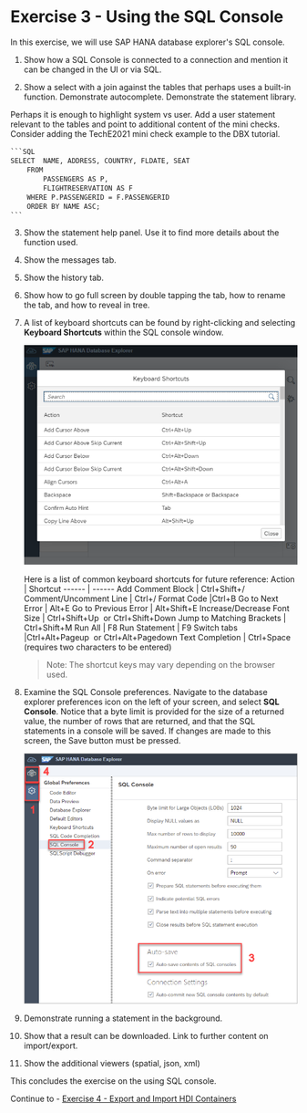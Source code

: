 # Exercise 3 - Using the SQL Console
In this exercise, we will use SAP HANA database explorer's SQL console. 

1. Show how a SQL Console is connected to a connection and mention it can be changed in the UI or via SQL.

2. Show a select with a join against the tables that perhaps uses a built-in function.  Demonstrate autocomplete.  Demonstrate the statement library.

 Perhaps it is enough to highlight system vs user.  Add a user statement relevant to the tables and point to additional content of the mini checks.  Consider adding the TechE2021 mini check example to the DBX tutorial.

    ```SQL
    SELECT 	NAME, ADDRESS, COUNTRY,	FLDATE,	SEAT
        FROM 
            PASSENGERS AS P,
            FLIGHTRESERVATION AS F
        WHERE P.PASSENGERID = F.PASSENGERID
        ORDER BY NAME ASC;
    ```

3. Show the statement help panel.  Use it to find more details about the function used.

4. Show the messages tab.

5. Show the history tab.

6. Show how to go full screen by double tapping the tab, how to rename the tab, and how to reveal in tree.

7.  A list of keyboard shortcuts can be found by right-clicking and selecting **Keyboard Shortcuts** within the SQL console window.

    ![](images/KeyboardShortcuts.png)

    Here is a list of common keyboard shortcuts for future reference:
    Action | Shortcut
    ------ | ------
    Add Comment Block | Ctrl+Shift+/
    Comment/Uncomment Line | Ctrl+/
    Format Code	|Ctrl+B
    Go to Next Error | Alt+E
    Go to Previous Error | Alt+Shift+E
    Increase/Decrease Font Size | Ctrl+Shift+Up  or Ctrl+Shift+Down
    Jump to Matching Brackets | Ctrl+Shift+M
    Run All | F8
    Run Statement |	F9
    Switch tabs	|Ctrl+Alt+Pageup  or Ctrl+Alt+Pagedown
    Text Completion | Ctrl+Space (requires two characters to be entered)

    >Note: The shortcut keys may vary depending on the browser used.

8. Examine the SQL Console preferences.  Navigate to the database explorer preferences icon on the left of your screen, and select **SQL Console**. Notice that a byte limit is provided for the size of a returned value, the number of rows that are returned, and that the SQL statements in a console will be saved.  If changes are made to this screen, the Save button must be pressed.
   
   ![](images/DBX_Settings.png)



9. Demonstrate running a statement in the background.

10. Show that a result can be downloaded.  Link to further content on import/export.

11. Show the additional viewers (spatial, json, xml)



This concludes the exercise on the using SQL console.

Continue to - [Exercise 4 - Export and Import HDI Containers](../ex4/README.md)
